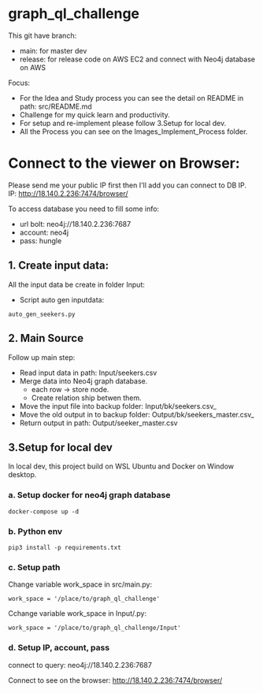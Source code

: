 # graph_ql_challenge
This git have branch:
- main: for master dev
- release: for release code on AWS EC2 and connect with Neo4j database on AWS

Focus:
- For the Idea and Study process you can see the detail on README in path: src/README.md
- Challenge for my quick learn and productivity.
- For setup and re-implement please follow 3.Setup for local dev.
- All the Process you can see on the Images_Implement_Process folder.

# Connect to the viewer on Browser:
Please send me your public IP first then I'll add you can connect to DB IP.
IP: http://18.140.2.236:7474/browser/

To access database you need to fill some info:
- url bolt: neo4j://18.140.2.236:7687
- account: neo4j
- pass: hungle

## 1. Create input data:
All the input data be create in folder Input:

- Script auto gen inputdata:
```
auto_gen_seekers.py
```
## 2. Main Source
Follow up main step: 
- Read input data in path: Input/seekers.csv
- Merge data into Neo4j graph database.
    - each row -> store node.
    - Create relation ship betwen them.
- Move the input file into backup folder: Input/bk/seekers.csv_<time moving in bk>
- Move the old output in to backup folder: Output/bk/seekers_master.csv_<time moving in bk>
- Return output in path: Output/seeker_master.csv

## 3.Setup for local dev
In local dev, this project build on WSL Ubuntu and Docker on Window desktop.
### a. Setup docker for neo4j graph database 
```
docker-compose up -d
```

### b. Python env
```
pip3 install -p requirements.txt
```

### c. Setup path

Change variable work_space in src/main.py:
```
work_space = '/place/to/graph_ql_challenge'
```

Cchange variable work_space in Input/.py:
```
work_space = '/place/to/graph_ql_challenge/Input'
```

### d. Setup IP, account, pass
connect to query: neo4j://18.140.2.236:7687

Connect to see on the browser: http://18.140.2.236:7474/browser/